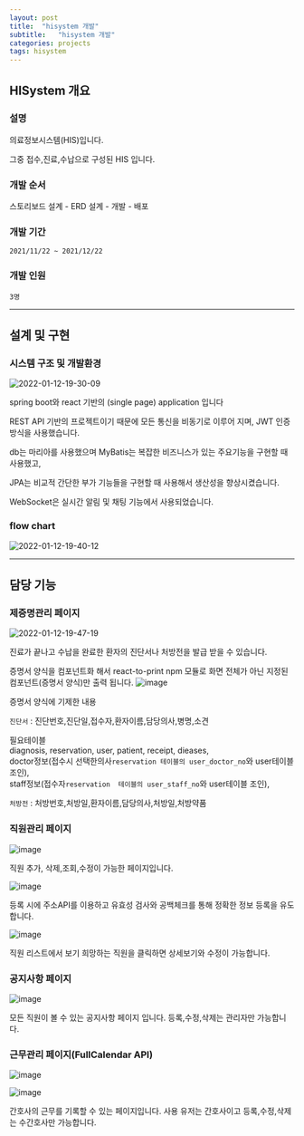 ```yaml
---
layout: post
title:  "hisystem 개발"
subtitle:   "hisystem 개발"
categories: projects
tags: hisystem
---
```

## HISystem 개요  

### 설명

의료정보시스템(HIS)입니다.

그중 접수,진료,수납으로 구성된 HIS 입니다.

### 개발 순서  
스토리보드 설계 - ERD 설계 - 개발 - 배포  

### 개발 기간
`2021/11/22 ~ 2021/12/22`  

### 개발 인원
`3명`

---

## 설계 및 구현

### 시스템 구조 및 개발환경
![2022-01-12-19-30-09](https://user-images.githubusercontent.com/60701130/149143946-60c14523-835b-4317-88dd-59a5b83379aa.png)

spring boot와 react 기반의 (single page) application 입니다

REST API 기반의 프로젝트이기 때문에 모든 통신을 비동기로 이루어 지며, JWT 인증방식을 사용했습니다. 

db는 마리아를 사용했으며 
MyBatis는 복잡한 비즈니스가 있는 주요기능을 구현할 때 사용했고,

JPA는 비교적 간단한 부가 기능들을 구현할 때 사용해서 생산성을 향상시켰습니다.

WebSocket은 실시간 알림 및 채팅 기능에서 사용되었습니다.

### flow chart
![2022-01-12-19-40-12](https://user-images.githubusercontent.com/60701130/149144010-0170962a-600f-48af-b040-958471a9c4b9.png)

---

## 담당 기능


### 제증명관리 페이지

![2022-01-12-19-47-19](https://user-images.githubusercontent.com/60701130/149144066-679fe33c-f86f-4b9d-8321-1807bce086c1.png)

진료가 끝나고 수납을 완료한 환자의 진단서나 처방전을 발급 받을 수 있습니다.

증명서 양식을 컴포넌트화 해서 react-to-print npm 모듈로 화면 전체가 아닌 지정된 컴포넌트(증명서 양식)만 출력 됩니다.
![image](https://user-images.githubusercontent.com/60701130/149144314-96438e80-26eb-435f-8dd2-111412d0bd8d.png)

증명서 양식에 기제한 내용  

`진단서` :
진단번호,진단일,접수자,환자이름,담당의사,병명,소견  

필요테이블  
diagnosis, reservation, user, patient, receipt, dieases,   
doctor정보(접수시 선택한의사`reservation 테이블의 user_doctor_no`와 user테이블 조인),  
staff정보(접수자`reservation  테이블의 user_staff_no`와 user테이블 조인),

`처방전` :
처방번호,처방일,환자이름,담당의사,처방일,처방약품

### 직원관리 페이지

 ![image](https://user-images.githubusercontent.com/60701130/149254481-a66f194d-d8bd-403e-96c4-ac3b7b1e17c9.png)

직원 추가, 삭제,조회,수정이 가능한 페이지입니다.  

![image](https://user-images.githubusercontent.com/60701130/149254945-ac29bc67-19f5-4023-809c-bb1a29061812.png)

등록 시에 주소API를 이용하고 유효성 검사와 공백체크를 통해 정확한 정보 등록을 유도합니다.

![image](https://user-images.githubusercontent.com/60701130/149465107-ac7cdcef-46d2-44c7-8cc1-60c457b855ec.png)

직원 리스트에서 보기 희망하는 직원을  클릭하면 상세보기와 수정이 가능합니다.

### 공지사항 페이지

![image](https://user-images.githubusercontent.com/60701130/149467879-675554c8-4d30-4c1b-ab9a-87ef6711f1d0.png)

모든 직원이 볼 수 있는 공지사항 페이지 입니다. 등록,수정,삭제는 관리자만 가능합니다.

### 근무관리 페이지(FullCalendar API)
![image](https://user-images.githubusercontent.com/60701130/149489930-bc6f47d8-31dc-4538-a17b-c4464caa79b2.png)

![image](https://user-images.githubusercontent.com/60701130/149490075-d5149f25-affa-48f1-ab8b-40aee022e3e1.png)

간호사의 근무를 기록할 수 있는 페이지입니다.  사용 유저는 간호사이고 등록,수정,삭제는 수간호사만 가능합니다.

